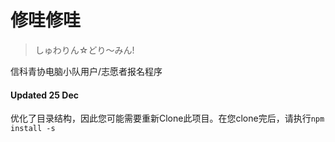 # 修哇修哇
>  しゅわりん☆どり～みん!

信科青协电脑小队用户/志愿者报名程序

#### Updated 25 Dec

优化了目录结构，因此您可能需要重新Clone此项目。在您clone完后，请执行`npm install -s`